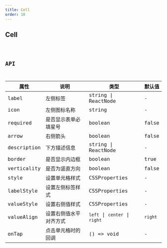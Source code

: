 ```yaml
---
title: Cell
order: 10
---
```


## Cell

<code src="./cell/index.tsx" />

## API

| 属性        | 说明                   | 类型                          | 默认值  |
| ----------- | ---------------------- | ----------------------------- | ------- |
| label       | 左侧标签               | string \| ReactNode           | -       |
| icon        | 左侧图标名称           | string                        | -       |
| required    | 是否显示表单必填星号   | boolean                       | false   |
| arrow       | 右侧箭头               | boolean                       | false   |
| description | 下方描述信息           | string \| ReactNode           | -       |
| border      | 是否显示内边框         | boolean                       | true    |
| verticality | 是否为竖直方向         | boolean                       | false   |
| style       | 设置单元格样式         | CSSProperties                 | -       |
| labelStyle  | 设置左侧标签样式       | CSSProperties                 | -       |
| valueStyle  | 设置右侧值样式         | CSSProperties                 | -       |
| valueAlign  | 设置右侧值水平对齐方式 | `left` \| `center` \| `right` | `right` |
| onTap       | 点击单元格时的回调     | () => void                    | -       |
